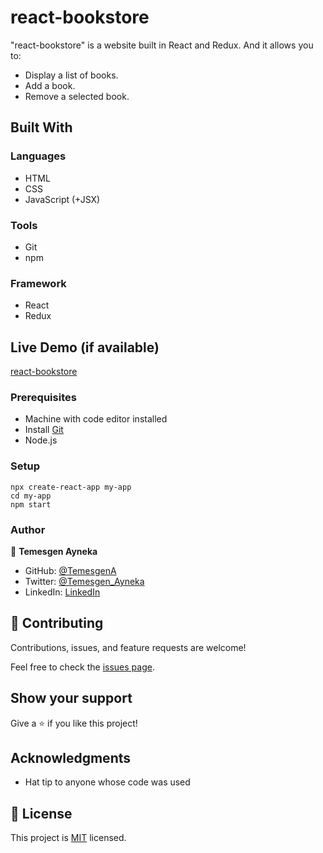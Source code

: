 # react-bookstore

"react-bookstore" is a website built in React and Redux. And it allows you to: 
- Display a list of books.
- Add a book.
- Remove a selected book.

## Built With

### Languages

- HTML
- CSS
- JavaScript (+JSX)

### Tools

- Git
- npm

### Framework

- React
- Redux

## Live Demo (if available)

[react-bookstore](https://react-bookstore-temesgen.netlify.app/)

### Prerequisites

- Machine with code editor installed
- Install [Git](https://git-scm.com/book/en/v2/Getting-Started-Installing-Git)
- Node.js

### Setup

```
npx create-react-app my-app
cd my-app
npm start

```

### Author

👤 **Temesgen Ayneka**

- GitHub: [@TemesgenA](https://github.com/TemesgenA)
- Twitter: [@Temesgen_Ayneka](https://twitter.com/Temesgen_Ayneka)
- LinkedIn: [LinkedIn](https://www.linkedin.com/in/temesgen-ayneka/)

## 🤝 Contributing

Contributions, issues, and feature requests are welcome!

Feel free to check the [issues page](https://github.com/TemesgenA/my-list/issues).

## Show your support

Give a ⭐️ if you like this project!

## Acknowledgments

- Hat tip to anyone whose code was used

## 📝 License

This project is [MIT](./LICENSE) licensed.